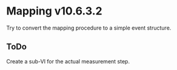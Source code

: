 # Mapping v10.6.3.2

Try to convert the mapping procedure to a simple event structure.

## ToDo

Create a sub-VI for the actual measurement step.